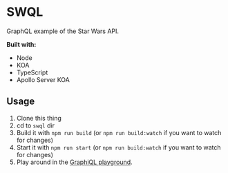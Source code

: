 # SWQL

GraphQL example of the Star Wars API.

**Built with:**
+ Node
+ KOA
+ TypeScript
+ Apollo Server KOA

## Usage

1. Clone this thing
2. cd to `swql` dir
3. Build it with `npm run build` (or `npm run build:watch` if you want to watch for changes)
4. Start it with `npm run start` (or `npm run build:watch` if you want to watch for changes)
5. Play around in the [GraphiQL playground](http://localhost:3000/graphiql/).
